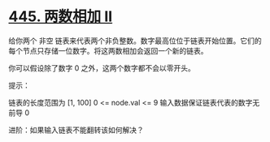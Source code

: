 # [445. 两数相加 II](https://leetcode.cn/problems/add-two-numbers-ii/)

给你两个 非空 链表来代表两个非负整数。数字最高位位于链表开始位置。它们的每个节点只存储一位数字。将这两数相加会返回一个新的链表。

你可以假设除了数字 0 之外，这两个数字都不会以零开头。

提示：

链表的长度范围为 [1, 100]
0 <= node.val <= 9
输入数据保证链表代表的数字无前导 0

进阶：如果输入链表不能翻转该如何解决？
